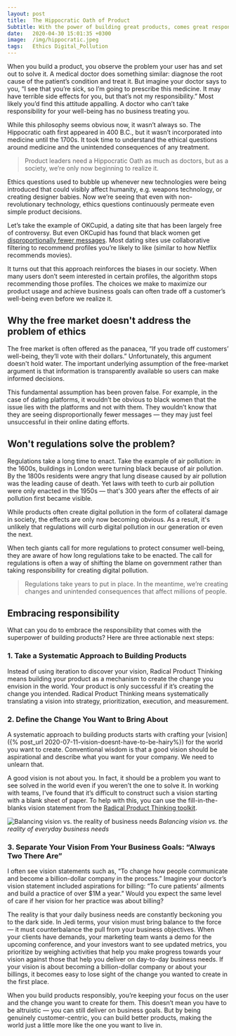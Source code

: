```yaml
---
layout: post
title:  The Hippocratic Oath of Product
Subtitle: With the power of building great products, comes great responsibility
date:   2020-04-30 15:01:35 +0300
image:  /img/hippocratic.jpeg
tags:   Ethics Digital_Pollution
---
```


When you build a product, you observe the problem your user has and set out to solve it. A medical doctor does something similar: diagnose the root cause of the patient’s condition and treat it. But imagine your doctor says to you, “I see that you’re sick, so I’m going to prescribe this medicine. It may have terrible side effects for you, but that’s not my responsibility.” Most likely you’d find this attitude appalling. A doctor who can’t take responsibility for your well-being has no business treating you.

While this philosophy seems obvious now, it wasn’t always so. The Hippocratic oath first appeared in 400 B.C., but it wasn’t incorporated into medicine until the 1700s. It took time to understand the ethical questions around medicine and the unintended consequences of any treatment.

>Product leaders need a Hippocratic Oath as much as doctors, but as a society, we’re only now beginning to realize it.

Ethics questions used to bubble up whenever new technologies were being introduced that could visibly affect humanity, e.g. weapons technology, or creating designer babies. Now we’re seeing that even with non-revolutionary technology, ethics questions continuously permeate even simple product decisions.

Let’s take the example of OKCupid, a dating site that has been largely free of controversy. But even OKCupid has found that black women get [disproportionally fewer messages](https://www.wired.com/story/monster-match-dating-app/). Most dating sites use collaborative filtering to recommend profiles you’re likely to like (similar to how Netflix recommends movies).

It turns out that this approach reinforces the biases in our society. When many users don’t seem interested in certain profiles, the algorithm stops recommending those profiles. The choices we make to maximize our product usage and achieve business goals can often trade off a customer’s well-being even before we realize it.

## Why the free market doesn't address the problem of ethics
The free market is often offered as the panacea, “If you trade off customers’ well-being, they’ll vote with their dollars.” Unfortunately, this argument doesn't hold water. The important underlying assumption of the free-market argument is that information is transparently available so users can make informed decisions.

This fundamental assumption has been proven false. For example, in the case of dating platforms, it wouldn’t be obvious to black women that the issue lies with the platforms and not with them. They wouldn’t know that they are seeing disproportionally fewer messages — they may just feel unsuccessful in their online dating efforts.

## Won't regulations solve the problem?
Regulations take a long time to enact. Take the example of air pollution: in the 1600s, buildings in London were turning black because of air pollution. By the 1800s residents were angry that lung disease caused by air pollution was the leading cause of death. Yet laws with teeth to curb air pollution were only enacted in the 1950s — that's 300 years after the effects of air pollution first became visible.

While products often create digital pollution in the form of collateral damage in society, the effects are only now becoming obvious. As a result, it's unlikely that regulations will curb digital pollution in our generation or even the next.

 When tech giants call for more regulations to protect consumer well-being, they are aware of how long regulations  take to be enacted. The call for regulations is often a way of shifting the blame on government rather than taking responsibility for creating digital pollution.

>Regulations take years to put in place. In the meantime, we’re creating changes and unintended consequences that affect millions of people.

## Embracing responsibility
What can you do to embrace the responsibility that comes with the superpower of building products? Here are three actionable next steps:

### 1. **Take a Systematic Approach to Building Products**

Instead of using iteration to discover your vision, Radical Product Thinking means building your product as a mechanism to create the change you envision in the world. Your product is only successful if it’s creating the change you intended. Radical Product Thinking means systematically translating a vision into strategy, prioritization, execution, and measurement.

### 2. **Define the Change You Want to Bring About**
A systematic approach to building products starts with crafting your [vision]({% post_url 2020-07-11-vision-doesnt-have-to-be-hairy%})  for the world you want to create. Conventional wisdom is that a good vision should be aspirational and describe what you want for your company. We need to unlearn that.

A good vision is not about you. In fact, it should be a problem you want to see solved in the world even if you weren’t the one to solve it. In working with teams, I’ve found that it’s difficult to construct such a vision starting with a blank sheet of paper. To help with this, you can use the fill-in-the-blanks vision statement from the [Radical Product Thinking toolkit](https://www.radicalproduct.com/toolkit).

![Balancing vision vs. the reality of business needs]({{site.baseurl}}/img/balance.png)
*Balancing vision vs. the reality of everyday business needs*


### 3. Separate Your Vision From Your Business Goals: “Always Two There Are”
I often see vision statements such as, “To change how people communicate and become a billion-dollar company in the process.” Imagine your doctor’s vision statement included aspirations for billing: “To cure patients’ ailments and build a practice of over $1M a year.” Would you expect the same level of care if her vision for her practice was about billing?

The reality is that your daily business needs are constantly beckoning you to the dark side. In Jedi terms, your vision must bring balance to the force — it must counterbalance the pull from your business objectives. When your clients have demands, your marketing team wants a demo for the upcoming conference, and your investors want to see updated metrics, you prioritize by weighing activities that help you make progress towards your vision against those that help you deliver on day-to-day business needs. If your vision is about becoming a billion-dollar company or about your billings, it becomes easy to lose sight of the change you wanted to create in the first place.

When you build products responsibly, you’re keeping your focus on the user and the change you want to create for them. This doesn’t mean you have to be altruistic — you can still deliver on business goals. But by being genuinely customer-centric, you can build better products, making the world just a little more like the one you want to live in.

